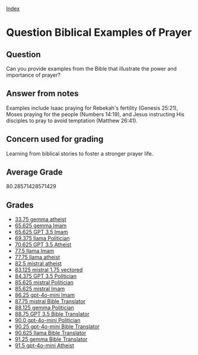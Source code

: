 
[Index](../../index.md)
# Question Biblical Examples of Prayer
## Question
Can you provide examples from the Bible that illustrate the power and importance of prayer?

## Answer from notes
Examples include Isaac praying for Rebekah's fertility (Genesis 25:21), Moses praying for the people (Numbers 14:19), and Jesus instructing His disciples to pray to avoid temptation (Matthew 26:41).

## Concern used for grading
Learning from biblical stories to foster a stronger prayer life.

## Average Grade
80.28571428571429

## Grades
 * [33.75 gemma atheist](../answers/gemma_atheist/Biblical_Examples_of_Prayer.md)
 * [65.625 gemma Imam](../answers/gemma_Imam/Biblical_Examples_of_Prayer.md)
 * [65.625 GPT 3.5 Imam](../answers/GPT_3.5_Imam/Biblical_Examples_of_Prayer.md)
 * [69.375 llama Politician](../answers/llama_Politician/Biblical_Examples_of_Prayer.md)
 * [70.625 GPT 3.5 Atheist](../answers/GPT_3.5_Atheist/Biblical_Examples_of_Prayer.md)
 * [77.5 llama Imam](../answers/llama_Imam/Biblical_Examples_of_Prayer.md)
 * [77.75 llama atheist](../answers/llama_atheist/Biblical_Examples_of_Prayer.md)
 * [82.5 mistral atheist](../answers/mistral_atheist/Biblical_Examples_of_Prayer.md)
 * [83.125 mistral 1.75 vectored](../answers/mistral_1.75_vectored/Biblical_Examples_of_Prayer.md)
 * [84.375 GPT 3.5 Politician](../answers/GPT_3.5_Politician/Biblical_Examples_of_Prayer.md)
 * [85.625 mistral Politician](../answers/mistral_Politician/Biblical_Examples_of_Prayer.md)
 * [85.625 mistral Imam](../answers/mistral_Imam/Biblical_Examples_of_Prayer.md)
 * [86.25 gpt-4o-mini Imam](../answers/gpt-4o-mini_Imam/Biblical_Examples_of_Prayer.md)
 * [87.75 mistral Bible Translator](../answers/mistral_Bible_Translator/Biblical_Examples_of_Prayer.md)
 * [88.125 gemma Politician](../answers/gemma_Politician/Biblical_Examples_of_Prayer.md)
 * [88.75 GPT 3.5 Bible Translator](../answers/GPT_3.5_Bible_Translator/Biblical_Examples_of_Prayer.md)
 * [90.0 gpt-4o-mini Politician](../answers/gpt-4o-mini_Politician/Biblical_Examples_of_Prayer.md)
 * [90.25 gpt-4o-mini Bible Translator](../answers/gpt-4o-mini_Bible_Translator/Biblical_Examples_of_Prayer.md)
 * [90.625 llama Bible Translator](../answers/llama_Bible_Translator/Biblical_Examples_of_Prayer.md)
 * [91.25 gemma Bible Translator](../answers/gemma_Bible_Translator/Biblical_Examples_of_Prayer.md)
 * [91.5 gpt-4o-mini Atheist](../answers/gpt-4o-mini_Atheist/Biblical_Examples_of_Prayer.md)
